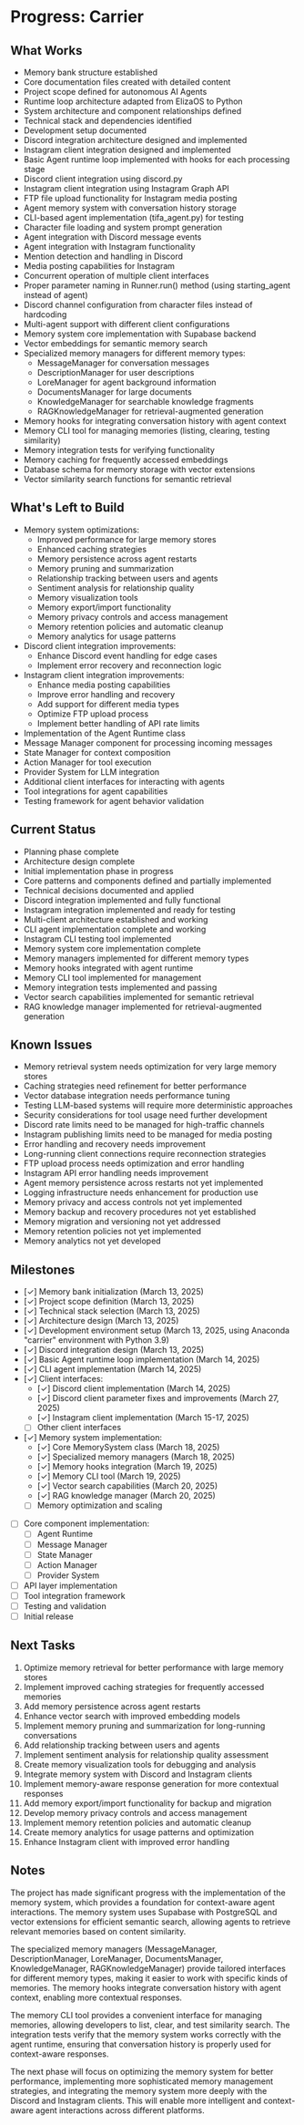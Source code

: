 # Progress: Carrier

## What Works
* Memory bank structure established
* Core documentation files created with detailed content
* Project scope defined for autonomous AI Agents
* Runtime loop architecture adapted from ElizaOS to Python
* System architecture and component relationships defined
* Technical stack and dependencies identified
* Development setup documented
* Discord integration architecture designed and implemented
* Instagram client integration designed and implemented
* Basic Agent runtime loop implemented with hooks for each processing stage
* Discord client integration using discord.py
* Instagram client integration using Instagram Graph API
* FTP file upload functionality for Instagram media posting
* Agent memory system with conversation history storage
* CLI-based agent implementation (tifa_agent.py) for testing
* Character file loading and system prompt generation
* Agent integration with Discord message events
* Agent integration with Instagram functionality
* Mention detection and handling in Discord
* Media posting capabilities for Instagram
* Concurrent operation of multiple client interfaces
* Proper parameter naming in Runner.run() method (using starting_agent instead of agent)
* Discord channel configuration from character files instead of hardcoding
* Multi-agent support with different client configurations
* Memory system core implementation with Supabase backend
* Vector embeddings for semantic memory search
* Specialized memory managers for different memory types:
  * MessageManager for conversation messages
  * DescriptionManager for user descriptions
  * LoreManager for agent background information
  * DocumentsManager for large documents
  * KnowledgeManager for searchable knowledge fragments
  * RAGKnowledgeManager for retrieval-augmented generation
* Memory hooks for integrating conversation history with agent context
* Memory CLI tool for managing memories (listing, clearing, testing similarity)
* Memory integration tests for verifying functionality
* Memory caching for frequently accessed embeddings
* Database schema for memory storage with vector extensions
* Vector similarity search functions for semantic retrieval

## What's Left to Build
* Memory system optimizations:
  * Improved performance for large memory stores
  * Enhanced caching strategies
  * Memory persistence across agent restarts
  * Memory pruning and summarization
  * Relationship tracking between users and agents
  * Sentiment analysis for relationship quality
  * Memory visualization tools
  * Memory export/import functionality
  * Memory privacy controls and access management
  * Memory retention policies and automatic cleanup
  * Memory analytics for usage patterns
* Discord client integration improvements:
  * Enhance Discord event handling for edge cases
  * Implement error recovery and reconnection logic
* Instagram client integration improvements:
  * Enhance media posting capabilities
  * Improve error handling and recovery
  * Add support for different media types
  * Optimize FTP upload process
  * Implement better handling of API rate limits
* Implementation of the Agent Runtime class
* Message Manager component for processing incoming messages
* State Manager for context composition
* Action Manager for tool execution
* Provider System for LLM integration
* Additional client interfaces for interacting with agents
* Tool integrations for agent capabilities
* Testing framework for agent behavior validation

## Current Status
* Planning phase complete
* Architecture design complete
* Initial implementation phase in progress
* Core patterns and components defined and partially implemented
* Technical decisions documented and applied
* Discord integration implemented and fully functional
* Instagram integration implemented and ready for testing
* Multi-client architecture established and working
* CLI agent implementation complete and working
* Instagram CLI testing tool implemented
* Memory system core implementation complete
* Memory managers implemented for different memory types
* Memory hooks integrated with agent runtime
* Memory CLI tool implemented for management
* Memory integration tests implemented and passing
* Vector search capabilities implemented for semantic retrieval
* RAG knowledge manager implemented for retrieval-augmented generation

## Known Issues
* Memory retrieval system needs optimization for very large memory stores
* Caching strategies need refinement for better performance
* Vector database integration needs performance tuning
* Testing LLM-based systems will require more deterministic approaches
* Security considerations for tool usage need further development
* Discord rate limits need to be managed for high-traffic channels
* Instagram publishing limits need to be managed for media posting
* Error handling and recovery needs improvement
* Long-running client connections require reconnection strategies
* FTP upload process needs optimization and error handling
* Instagram API error handling needs improvement
* Agent memory persistence across restarts not yet implemented
* Logging infrastructure needs enhancement for production use
* Memory privacy and access controls not yet implemented
* Memory backup and recovery procedures not yet established
* Memory migration and versioning not yet addressed
* Memory retention policies not yet implemented
* Memory analytics not yet developed

## Milestones
* [✓] Memory bank initialization (March 13, 2025)
* [✓] Project scope definition (March 13, 2025)
* [✓] Technical stack selection (March 13, 2025)
* [✓] Architecture design (March 13, 2025)
* [✓] Development environment setup (March 13, 2025, using Anaconda "carrier" environment with Python 3.9)
* [✓] Discord integration design (March 13, 2025)
* [✓] Basic Agent runtime loop implementation (March 14, 2025)
* [✓] CLI agent implementation (March 14, 2025)
* [✓] Client interfaces:
  * [✓] Discord client implementation (March 14, 2025)
  * [✓] Discord client parameter fixes and improvements (March 27, 2025)
  * [✓] Instagram client implementation (March 15-17, 2025)
  * [ ] Other client interfaces
* [✓] Memory system implementation:
  * [✓] Core MemorySystem class (March 18, 2025)
  * [✓] Specialized memory managers (March 18, 2025)
  * [✓] Memory hooks integration (March 19, 2025)
  * [✓] Memory CLI tool (March 19, 2025)
  * [✓] Vector search capabilities (March 20, 2025)
  * [✓] RAG knowledge manager (March 20, 2025)
  * [ ] Memory optimization and scaling
* [ ] Core component implementation:
  * [ ] Agent Runtime
  * [ ] Message Manager
  * [ ] State Manager
  * [ ] Action Manager
  * [ ] Provider System
* [ ] API layer implementation
* [ ] Tool integration framework
* [ ] Testing and validation
* [ ] Initial release

## Next Tasks
1. Optimize memory retrieval for better performance with large memory stores
2. Implement improved caching strategies for frequently accessed memories
3. Add memory persistence across agent restarts
4. Enhance vector search with improved embedding models
5. Implement memory pruning and summarization for long-running conversations
6. Add relationship tracking between users and agents
7. Implement sentiment analysis for relationship quality assessment
8. Create memory visualization tools for debugging and analysis
9. Integrate memory system with Discord and Instagram clients
10. Implement memory-aware response generation for more contextual responses
11. Add memory export/import functionality for backup and migration
12. Develop memory privacy controls and access management
13. Implement memory retention policies and automatic cleanup
14. Create memory analytics for usage patterns and optimization
15. Enhance Instagram client with improved error handling

## Notes
The project has made significant progress with the implementation of the memory system, which provides a foundation for context-aware agent interactions. The memory system uses Supabase with PostgreSQL and vector extensions for efficient semantic search, allowing agents to retrieve relevant memories based on content similarity.

The specialized memory managers (MessageManager, DescriptionManager, LoreManager, DocumentsManager, KnowledgeManager, RAGKnowledgeManager) provide tailored interfaces for different memory types, making it easier to work with specific kinds of memories. The memory hooks integrate conversation history with agent context, enabling more contextual responses.

The memory CLI tool provides a convenient interface for managing memories, allowing developers to list, clear, and test similarity search. The integration tests verify that the memory system works correctly with the agent runtime, ensuring that conversation history is properly used for context-aware responses.

The next phase will focus on optimizing the memory system for better performance, implementing more sophisticated memory management strategies, and integrating the memory system more deeply with the Discord and Instagram clients. This will enable more intelligent and context-aware agent interactions across different platforms.
